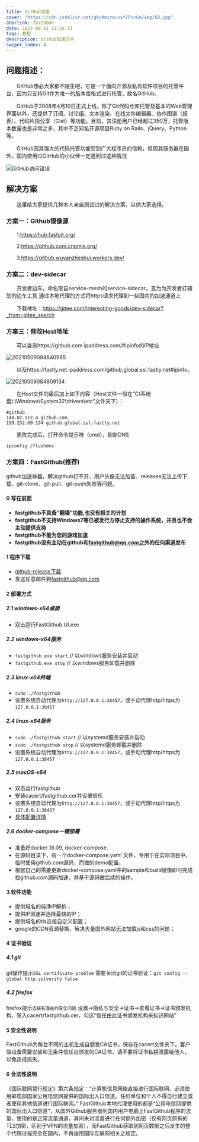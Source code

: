 ```yaml
---
title: GitHub加速
cover: "https://cdn.jsdelivr.net/gh/Amireuxxf/PicGo/img/68.jpg"
abbrlink: 7b72b0de
date: 2022-08-31 11:24:33
tags: 教程
description: GitHub加速访问
swiper_index: 4
---
```

## 问题描述：

&emsp;&emsp;GitHub想必大家都不陌生吧，它是一个面向开源及私有软件项目的托管平台，因为只支持Git作为唯一的版本库格式进行托管，故名GitHub。

&emsp;&emsp;GitHub于2008年4月10日正式上线，除了Git代码仓库托管及基本的Web管理界面以外，还提供了订阅、讨论组、文本渲染、在线文件编辑器、协作图谱（报表）、代码片段分享（Gist）等功能。目前，其注册用户已经超过350万，托管版本数量也是非常之多，其中不乏知名开源项目Ruby on Rails、jQuery、Python等。

&emsp;&emsp;GitHub因其强大的代码托管功能受到广大程序员的信赖，但因其服务器在国外，国内使用过GitHub的小伙伴一定遇到过这种情况

![GitHub访问错误](/img/GitHub访问错误.png)

## 解决方案

&emsp;&emsp;这里给大家提供几种本人亲自测试过的解决方案，以供大家选择。

### 方案一：Github镜像源

&emsp;&emsp;1.https://hub.fastgit.org/

&emsp;&emsp;2.https://github.com.cnpmjs.org/

&emsp;&emsp;3.https://github.wuyanzheshui.workers.dev/

### 方案二：dev-sidecar

&emsp;&emsp;开发者边车，命名取自service-mesh的service-sidecar，意为为开发者打辅助的边车工具 通过本地代理的方式将https请求代理到一些国内的加速通道上

&emsp;&emsp;下载地址：https://gitee.com/interesting-goods/dev-sidecar?_from=gitee_search

### 方案三：修改Host地址

&emsp;&emsp;可以查询https://github.com.ipaddress.com/#ipinfo的IP地址

![20210509084840985](/img/20210509084840985.png)

&emsp;&emsp;以及https://fastly.net.ipaddress.com/github.global.ssl.fastly.net#ipinfo，

![20210509084809134](/img/20210509084809134.png)

&emsp;&emsp;在Host文件的最后加上如下内容（Host文件一般在“C(系统盘):\Windows\System32\drivers\etc”文件夹下）：

```
#github
140.82.112.4 github.com
199.232.69.194 github.global.ssl.fastly.net
```

&emsp;&emsp;更改完成后，打开命令提示符（cmd），刷新DNS

```
ipconfig /flushdns
```

### 方案四：FastGithub(推荐)

github加速神器，解决github打不开、用户头像无法加载、releases无法上传下载、git-clone、git-pull、git-push失败等问题。

#### 0 写在前面

- **fastgithub不具备“翻墙”功能,也没有相关的计划**
- **fastgithub不支持Windows7等已被发行方停止支持的操作系统，并且也不会主动提供支持**
- **fastgithub不能为您的游戏加速**
- **fastgithub没有主动在github和[fastgithub@qq.com](mailto:fastgithub@qq.com)之外的任何渠道发布**

#### 1 程序下载

- [github-release下载](https://github.com/dotnetcore/fastgithub/releases)
- 发送任意邮件到[fastgithub@qq.com](mailto:fastgithub@qq.com)

#### 2 部署方式

##### 2.1 windows-x64桌面

- 双击运行FastGithub.UI.exe

##### 2.2 windows-x64服务

- `fastgithub.exe start` // 以windows服务安装并启动
- `fastgithub.exe stop` // 以windows服务卸载并删除

##### 2.3 linux-x64终端

- `sudo ./fastgithub`
- 设置系统自动代理为`http://127.0.0.1:38457`，或手动代理http/https为`127.0.0.1:38457`

##### 2.4 linux-x64服务

- `sudo ./fastgithub start` // 以systemd服务安装并启动
- `sudo ./fastgithub stop` // 以systemd服务卸载并删除
- 设置系统自动代理为`http://127.0.0.1:38457`，或手动代理http/https为`127.0.0.1:38457`

##### 2.5 macOS-x64

- 双击运行fastgithub
- 安装cacert/fastgithub.cer并设置信任
- 设置系统自动代理为`http://127.0.0.1:38457`，或手动代理http/https为`127.0.0.1:38457`
- [具体配置详情](https://github.com/dotnetcore/FastGithub/blob/master/MacOSXConfig.md)

##### 2.6 docker-compose一键部署

- 准备好docker 18.09, docker-compose.
- 在源码目录下，有一个docker-compose.yaml 文件，专用于在实际项目中，临时使用github.com源码，而做的demo配置。
- 根据自己的需要更新docker-compose.yaml中的sample和build镜像即可完成拉github.com源码加速，并基于源码做后续的操作。

#### 3 软件功能

- 提供域名的纯净IP解析；
- 提供IP测速并选择最快的IP；
- 提供域名的tls连接自定义配置；
- google的CDN资源替换，解决大量国外网站无法加载js和css的问题；

#### 4 证书验证

##### 4.1 git

git操作提示`SSL certificate problem`
需要关闭git的证书验证：`git config --global http.sslverify false`

##### 4.2 firefox

firefox提示`连接有潜在的安全问题`
设置->隐私与安全->证书->查看证书->证书颁发机构，导入cacert/fastgithub.cer，勾选“信任由此证书颁发机构来标识网站”

#### 5 安全性说明

FastGithub为每台不同的主机生成自颁发CA证书，保存在cacert文件夹下。客户端设备需要安装和无条件信任自颁发的CA证书，请不要将证书私钥泄露给他人，以免造成损失。

#### 6 合法性说明

《国际联网暂行规定》第六条规定：“计算机信息网络直接进行国际联网，必须使用邮电部国家公用电信网提供的国际出入口信道。任何单位和个人不得自行建立或者使用其他信道进行国际联网。” FastGithub本地代理使用的都是“公用电信网提供的国际出入口信道”，从国外Github服务器到国内用户电脑上FastGithub程序的流量，使用的是正常流量通道，其间未对流量进行任何额外加密（仅有网页原有的TLS加密，区别于VPN的流量加密），而FastGithub获取到网页数据之后发生的整个代理过程完全在国内，不再适用国际互联网相关之规定。